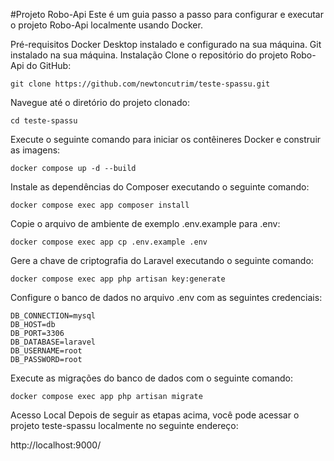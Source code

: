 
#Projeto Robo-Api
Este é um guia passo a passo para configurar e executar o projeto Robo-Api localmente usando Docker.

Pré-requisitos
Docker Desktop instalado e configurado na sua máquina.
Git instalado na sua máquina.
Instalação
Clone o repositório do projeto Robo-Api do GitHub:

```
git clone https://github.com/newtoncutrim/teste-spassu.git
```
Navegue até o diretório do projeto clonado:
```
cd teste-spassu
```
Execute o seguinte comando para iniciar os contêineres Docker e construir as imagens:
```
docker compose up -d --build
```
Instale as dependências do Composer executando o seguinte comando:
```
docker compose exec app composer install
```
Copie o arquivo de ambiente de exemplo .env.example para .env:
```
docker compose exec app cp .env.example .env
```
Gere a chave de criptografia do Laravel executando o seguinte comando:
```
docker compose exec app php artisan key:generate
```
Configure o banco de dados no arquivo .env com as seguintes credenciais:
```
DB_CONNECTION=mysql
DB_HOST=db
DB_PORT=3306
DB_DATABASE=laravel
DB_USERNAME=root
DB_PASSWORD=root
```
Execute as migrações do banco de dados com o seguinte comando:
```
docker compose exec app php artisan migrate
```
Acesso Local
Depois de seguir as etapas acima, você pode acessar o projeto teste-spassu localmente no seguinte endereço:

http://localhost:9000/
